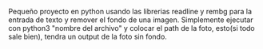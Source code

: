 Pequeño proyecto en python usando las librerias readline y rembg para la entrada de texto y remover el fondo de una imagen.
Simplemente ejecutar con python3 "nombre del archivo" y colocar el path de la foto, esto(si todo sale bien), tendra un output de la foto
sin fondo.
